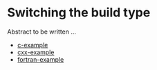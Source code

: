 # Switching the build type

Abstract to be written ...

- [c-example](c-example/)
- [cxx-example](cxx-example/)
- [fortran-example](fortran-example/)
